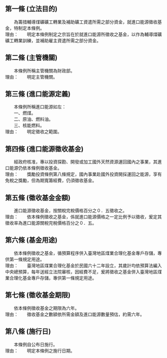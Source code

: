 第一條 (立法目的)
-----------------
　　為籌措輔導煤礦礦工轉業及補助礦工資遣所需之部分資金，就進口能源徵收基金，特制定本條例。  
理由：　　明定本條例制定之宗旨在於就進口能源所徵收之基金，以作為輔導煤礦礦工轉業訓練，並補助雇主資遣所需之部分資金。

第二條 (主管機關)
-----------------
　　本條例所稱主管機關為財政部。  
理由：　　明定主管機關。

第三條 (進口能源定義)
---------------------
　　本條例所稱進口能源如左：  
　　一、燃煤。  
　　二、原油、燃料油。  
　　三、核能燃料。  
理由：　　明定徵收之範圍。

第四條 (進口能源徵收基金)
-------------------------
　　經政府核准，專以投資探勘、開發或加工國外天然資源運回國內之事業，其進口能源仍依本條例徵收基金。  
理由：　　獎勵投資條例第八條規定，國內事業赴國外投資開採運回之能源，享有免稅之獎勵，但為期寬籌經費，仍須徵收基金。

第五條 (徵收基金金額)
---------------------
　　進口能源徵收基金，按關稅完稅價格百分之０．五徵收之。  
理由：　　依本條例徵收之基金，係就進口能源價格之一定比例予以徵收，爰定其徵收率為進口能源關稅完稅價格百分之０．五。

第六條 (基金用途)
-----------------
　　依本條例徵收之基金，循預算程序併入臺灣地區煤業合理化基金專戶存儲，專供第一條規定用途。  
理由：　　臺灣地區煤業合理化基金於民國六十二年設立，其歲計均依預算法編入中央總預算，每年送經立法院審核，因經費不足，爰將徵收之基金併入臺灣地區煤業合理化基金專戶存儲，專供第一條規定用途。

第七條 (徵收基金期限)
---------------------
　　依本條例徵收基金之期限為六年。  
理由：　　徵收基金之數額依所需金額及進口能源數量預估，約需六年。

第八條 (施行日)
---------------
　　本條例自公布日施行。  
理由：　　明定本條例之施行日期。